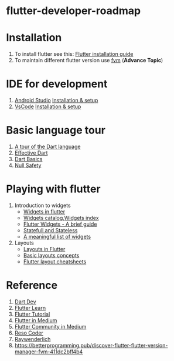 # flutter-developer-roadmap
# Installation
1. To install flutter see this: [Flutter installation guide](https://docs.flutter.dev/get-started/install)
2. To maintain different flutter version use [fvm](https://fvm.app/docs/getting_started/overview) (**Advance Topic**)

# IDE for development
1. [Android Studio](https://developer.android.com/studio) [Installation & setup](https://docs.flutter.dev/development/tools/android-studio) 
2. [VsCode](https://code.visualstudio.com/) [Installation & setup](https://docs.flutter.dev/development/tools/vs-code)

# Basic language tour
1. [A tour of the Dart language](https://dart.dev/guides/language/language-tour)
2. [Effective Dart](https://dart.dev/guides/language/effective-dart)
3. [Dart Basics](https://www.raywenderlich.com/22685966-dart-basics)
4. [Null Safety](https://www.raywenderlich.com/21955673-non-nullable-dart-understanding-null-safety)

# Playing with flutter
1. Introduction to widgets
     * [Widgets in flutter](https://docs.flutter.dev/development/ui/widgets-intro)
     * [Widgets catalog](https://docs.flutter.dev/development/ui/widgets/basics),[Widgets index](https://docs.flutter.dev/reference/widgets)
     * [Flutter Widgets - A brief guide](https://www.solutelabs.com/blog/flutter-widgets-a-brief-guide)
     * [Statefull and Stateless](https://www.geeksforgeeks.org/flutter-stateful-vs-stateless-widgets/)
     * [A meaningful list of widgets](https://medium.com/@mirko.rapisarda/flutter-a-meaningful-list-of-widgets-that-you-probably-dont-know-fd25890803)
2. Layouts
     * [Layouts in Flutter](https://docs.flutter.dev/development/ui/layout)
     * [Basic layouts concepts](https://docs.flutter.dev/codelabs/layout-basics)
     * [Flutter layout cheatsheets](https://medium.com/flutter-community/flutter-layout-cheat-sheet-5363348d037e)

# Reference
1. [Dart Dev](https://dart.dev/)
2. [Flutter Learn](https://flutter.dev/learn)
3. [Flutter Tutorial](https://docs.flutter.dev/reference/tutorials)
4. [Flutter in Medium](https://medium.com/flutter)
5. [Flutter Community in Medium](https://medium.com/flutter-community)
6. [Reso Coder](https://resocoder.com/blog/)
7. [Raywenderlich](https://www.raywenderlich.com/13739693-your-first-flutter-app)
8. https://betterprogramming.pub/discover-flutter-flutter-version-manager-fvm-411dc2bff4b4
